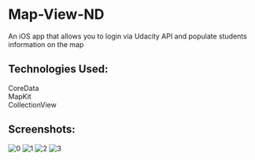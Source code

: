 # Map-View-ND
An iOS app that allows you to login via Udacity API and populate students information on the map

## Technologies Used:
CoreData <br>
MapKit <br>
CollectionView <br>

## Screenshots:
![0](https://user-images.githubusercontent.com/12707831/44938840-0dc78000-ad4f-11e8-801f-b658ff020b5c.jpg)
![1](https://user-images.githubusercontent.com/12707831/44938841-0dc78000-ad4f-11e8-9890-3019c94cf3e4.jpg)
![2](https://user-images.githubusercontent.com/12707831/44938842-0dc78000-ad4f-11e8-9be9-78126da672d1.jpg)
![3](https://user-images.githubusercontent.com/12707831/44938843-0dc78000-ad4f-11e8-91f8-14244458679c.jpg)
